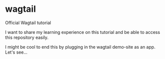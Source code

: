 # wagtail
Official Wagtail tutorial

I want to share my learning experience on this tutorial and be able to access this repository easily.

I might be cool to end this by plugging in the wagtail demo-site as an app. Let's see...
